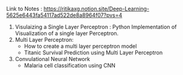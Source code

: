 Link to Notes : https://ritikaxg.notion.site/Deep-Learning-5625e6443fa54117ad522de8a8964f07?pvs=4
1. Visulaizing a Single Layer Perceptron : Python Implementation of Visualization of a single layer Perceptron.
2. Multi Layer Perceptron:
   * How to create a multi layer perceptron model
   * Titanic Survival Prediction using Multi Layer Perceptron
3. Convulational Neural Network
   * Malaria cell classification using CNN
